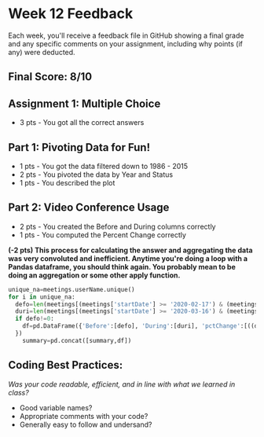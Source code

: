 # Week 12 Feedback
Each week, you'll receive a feedback file in GitHub showing a final grade and any specific comments on your assignment, including why points (if any) were deducted.



## Final Score: 8/10

## Assignment 1: Multiple Choice
* 3 pts - You got all the correct answers

## Part 1: Pivoting Data for Fun!
* 1 pts - You got the data filtered down to 1986 - 2015
* 2 pts - You pivoted the data by Year and Status
* 1 pts - You described the plot

## Part 2: Video Conference Usage
* 2 pts - You created the Before and During columns correctly
* 1 pts - You computed the Percent Change correctly

**(-2 pts) This process for calculating the answer and aggregating the data was very convoluted and inefficient.  Anytime you're doing a loop with a Pandas dataframe, you should think again.  You probably mean to be doing an aggregation or some other apply function.**
```python
unique_na=meetings.userName.unique()
for i in unique_na:
  defo=len(meetings[(meetings['startDate'] >= '2020-02-17') & (meetings['startDate'] <= '2020-02-28')&(meetings['userName']==i)])
  duri=len(meetings[(meetings['startDate'] >= '2020-03-16') & (meetings['startDate'] <= '2020-03-27')&(meetings['userName']==i)])
  if defo!=0:
    df=pd.DataFrame({'Before':[defo], 'During':[duri], 'pctChange':[((duri-defo)/defo)],'userName':[i]
  })
    summary=pd.concat([summary,df])
```

## Coding Best Practices:
_Was your code readable, efficient, and in line with what we learned in class?_
* Good variable names?
* Appropriate comments with your code?
* Generally easy to follow and undersand?
